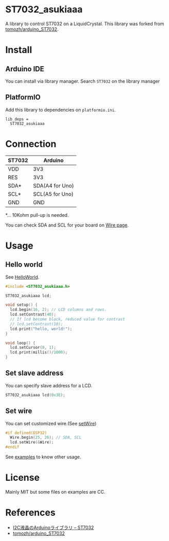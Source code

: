 # ST7032_asukiaaa

A library to control ST7032 on a LiquidCrystal.
This library was forked from [tomozh/arduino_ST7032](https://github.com/tomozh/arduino_ST7032).

# Install

## Arduino IDE
You can install via library manager.
Search `ST7032` on the library manager

## PlatformIO

Add this library to dependencies on `platformio.ini`.
```
lib_deps =
  ST7032_asukiaaa
```

# Connection

ST7032 | Arduino
-------|--------
VDD | 3V3
RES | 3V3
SDA* | SDA(A4 for Uno)
SCL* | SCL(A5 for Uno)
GND | GND

*... 10Kohm pull-up is needed.

You can check SDA and SCL for your board on [Wire page](https://www.arduino.cc/en/reference/wire).

# Usage

## Hello world
See [HelloWorld](./examples/HelloWorld/HelloWorld.ino).

```c
#include <ST7032_asukiaaa.h>

ST7032_asukiaaa lcd;

void setup() {
  lcd.begin(16, 2); // LCD columns and rows.
  lcd.setContrast(40);
  // If lcd become black, reduced value for contrast
  // lcd.setContrast(10);
  lcd.print("hello, world!");
}

void loop() {
  lcd.setCursor(0, 1);
  lcd.print(millis()/1000);
}
```

## Set slave address
You can specify slave address for a LCD.

```c
ST7032_asukiaaa lcd(0x3E);
```

## Set wire
You can set customized wire.(See [setWire](./examples/setWire/setWire.ino))

```c
#if defined(ESP32)
  Wire.begin(25, 26); // SDA, SCL
  lcd.setWire(&Wire);
#endif
```

See [examples](./examples) to know other usage.

# License
Mainly MIT but some files on examples are CC.

# References
- [I2C液晶のArduinoライブラリ – ST7032](http://ore-kb.net/archives/195)
- [tomozh/arduino_ST7032](https://github.com/tomozh/arduino_ST7032)
